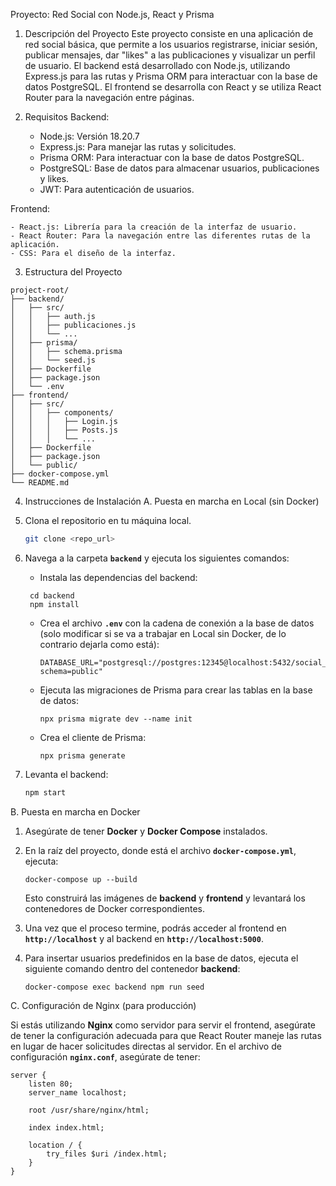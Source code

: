 Proyecto: Red Social con Node.js, React y Prisma
1. Descripción del Proyecto
Este proyecto consiste en una aplicación de red social básica, que permite a los usuarios registrarse, iniciar sesión, publicar mensajes, dar "likes" a las publicaciones y visualizar un perfil de usuario. El backend está desarrollado con Node.js, utilizando Express.js para las rutas y Prisma ORM para interactuar con la base de datos PostgreSQL. El frontend se desarrolla con React y se utiliza React Router para la navegación entre páginas.
2. Requisitos
Backend:

    - Node.js: Versión 18.20.7
    - Express.js: Para manejar las rutas y solicitudes.
    - Prisma ORM: Para interactuar con la base de datos PostgreSQL.
    - PostgreSQL: Base de datos para almacenar usuarios, publicaciones y likes.
    - JWT: Para autenticación de usuarios.
    
Frontend:

    - React.js: Librería para la creación de la interfaz de usuario.
    - React Router: Para la navegación entre las diferentes rutas de la aplicación.
    - CSS: Para el diseño de la interfaz.
    
3. Estructura del Proyecto

```
project-root/
├── backend/
│   ├── src/
│   │   ├── auth.js
│   │   ├── publicaciones.js
│   │   └── ...
│   ├── prisma/
│   │   ├── schema.prisma
│   │   └── seed.js
│   ├── Dockerfile
│   ├── package.json
│   └── .env
├── frontend/
│   ├── src/
│   │   ├── components/
│   │   │   ├── Login.js
│   │   │   ├── Posts.js
│   │   │   └── ...
│   ├── Dockerfile
│   ├── package.json
│   └── public/
├── docker-compose.yml
└── README.md
```

4. Instrucciones de Instalación
A. Puesta en marcha en Local (sin Docker)

1. Clona el repositorio en tu máquina local.
   
   ```bash
   git clone <repo_url>
   ```

2. Navega a la carpeta **`backend`** y ejecuta los siguientes comandos:

   - Instala las dependencias del backend:

    ```
     cd backend
     npm install
    ```

   - Crea el archivo **`.env`** con la cadena de conexión a la base de datos (solo modificar si se va a trabajar en Local sin Docker, de lo contrario dejarla como está):

     ```
     DATABASE_URL="postgresql://postgres:12345@localhost:5432/social_network?schema=public"
     ```

   - Ejecuta las migraciones de Prisma para crear las tablas en la base de datos:

     ```
     npx prisma migrate dev --name init
     ```

   - Crea el cliente de Prisma:

     ```
     npx prisma generate
     ```

3. Levanta el backend:

   ```bash
   npm start
   ```

B. Puesta en marcha en Docker

1. Asegúrate de tener **Docker** y **Docker Compose** instalados.
2. En la raíz del proyecto, donde está el archivo **`docker-compose.yml`**, ejecuta:

   ```
   docker-compose up --build
   ```

   Esto construirá las imágenes de **backend** y **frontend** y levantará los contenedores de Docker correspondientes.

3. Una vez que el proceso termine, podrás acceder al frontend en **`http://localhost`** y al backend en **`http://localhost:5000`**.

4. Para insertar usuarios predefinidos en la base de datos, ejecuta el siguiente comando dentro del contenedor **backend**:

   ```
   docker-compose exec backend npm run seed
   ```

C. Configuración de Nginx (para producción)

Si estás utilizando **Nginx** como servidor para servir el frontend, asegúrate de tener la configuración adecuada para que React Router maneje las rutas en lugar de hacer solicitudes directas al servidor. En el archivo de configuración **`nginx.conf`**, asegúrate de tener:

```
server {
    listen 80;
    server_name localhost;

    root /usr/share/nginx/html;

    index index.html;

    location / {
        try_files $uri /index.html;
    }
}
```



